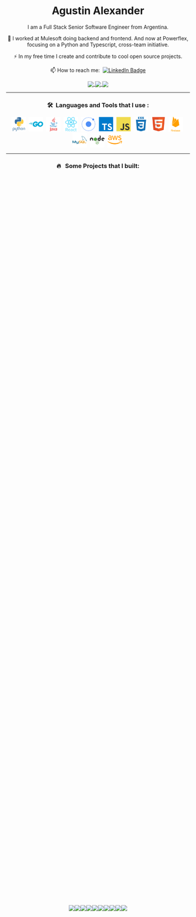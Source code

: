 <h1 align="center">Agustin Alexander</h1>
<div class="card" >  
<p class="text-p" align="center">
I am a Full Stack Senior Software Engineer from Argentina.
</p>
<p class="text-p" align="center">
🔭 I worked at Mulesoft doing backend and frontend. And now at Powerflex, focusing on a Python and Typescript, cross-team initiative.
</p>
<p class="text-p" align="center">
⚡ In my free time I create and contribute to cool open source projects.
</p>
<p class="text-p" align="center">
 📫 How to reach me: &nbsp;<a target="_blank" href="https://www.linkedin.com/in/agustin-alexander"><img src="https://img.shields.io/badge/LinkedIn-blue?style=for-the-badge&logo=linkedin&logoColor=white" alt="LinkedIn Badge"></a>
</p>
</div>
<p align="center">
 <a align="center" href="https://git.io/streak-stats">
  <img class="tile" align="center" width="440" src="https://github-readme-streak-agusalex.vercel.app/?user=agusalex&count_private=true&theme=vision-friendly-light" width="415"/>
</a>
<a align="center" href="https://github.com/anuraghazra/github-readme-stats">
  <img class="tile" align="center" width="315" src="https://agusalex-stats.vercel.app/api/top-langs/?username=agusalex&&include_all_commits=true&count_private=true&layout=compact&theme=vision-friendly-light&count_private=true&exclude_repo=inmobi,notarius,2048&hide=html,css,scss" />
</a>
<a align="center" href="https://git.io/streak-stats">
  <img class="tile" align="center" width="400" src="https://agusalex-stats.vercel.app/api?username=agusalex&theme=vision-friendly-light&hide_border=false&include_all_commits=true&count_private=true"  />
</a>
</p>

---
<h3 align="center">🛠 &nbsp;Languages and Tools that I use :</h3>
<div class="tech" align="center">
<img src="https://raw.githubusercontent.com/devicons/devicon/master/icons/python/python-original-wordmark.svg" title="Python" alt="Python" width="40" height="40"/>&nbsp;
<img src="https://raw.githubusercontent.com/devicons/devicon/master/icons/go/go-original-wordmark.svg" title="Golang" alt="Golang" width="40" height="40"/>&nbsp;
<img src="https://raw.githubusercontent.com/devicons/devicon/master/icons/java/java-original-wordmark.svg" title="Java" alt="Java" width="40" height="40"/>&nbsp;
<img src="https://raw.githubusercontent.com/devicons/devicon/master/icons/react/react-original-wordmark.svg" title="React" alt="React" width="40" height="40"/>&nbsp;
<img src="https://raw.githubusercontent.com/devicons/devicon/master/icons/ionic/ionic-original.svg" title="Ionic" alt="Ionic" width="40" height="40"/>&nbsp;
<img src="https://raw.githubusercontent.com/devicons/devicon/master/icons/typescript/typescript-original.svg" title="TypeScript" alt="TypeScript" width="40" height="40"/>&nbsp;
<img src="https://raw.githubusercontent.com/devicons/devicon/master/icons/javascript/javascript-original.svg" title="JavaScript" alt="JavaScript" width="40" height="40"/>&nbsp;
<img src="https://raw.githubusercontent.com/devicons/devicon/master/icons/css3/css3-plain-wordmark.svg"  title="CSS3" alt="CSS" width="40" height="40"/>&nbsp;
<img src="https://raw.githubusercontent.com/devicons/devicon/master/icons/html5/html5-original.svg" title="HTML5" alt="HTML" width="40" height="40"/>&nbsp;
<img src="https://raw.githubusercontent.com/devicons/devicon/master/icons/firebase/firebase-plain-wordmark.svg" title="Firebase" alt="Firebase" width="40" height="40"/>&nbsp;
<img src="https://raw.githubusercontent.com/devicons/devicon/master/icons/mysql/mysql-original-wordmark.svg" title="MySQL"  alt="MySQL" width="40" height="40"/>&nbsp;
<img src="https://raw.githubusercontent.com/devicons/devicon/master/icons/nodejs/nodejs-original-wordmark.svg" title="NodeJS" alt="NodeJS" width="40" height="40"/>&nbsp;
<img src="https://raw.githubusercontent.com/devicons/devicon/master/icons/amazonwebservices/amazonwebservices-plain-wordmark.svg" title="AWS" alt="AWS" width="40" height="40"/>&nbsp;
</div>

---
<h3 align="center">🔥 &nbsp; Some Projects that I built:</h3>
<div class="projects" style="display: flex; justify-content: center; align-items: center; text-align: center; min-height: 100vh;" align="center">
   <a href="https://github.com/agusalex/ghostfolio-sync">
    <img align="center" src="https://agusalex-stats.vercel.app/api/pin/?username=agusalex&repo=ghostfolio-sync" />
  </a>
  <a href="https://github.com/agusalex/firebase-ecommerce">
    <img align="center" src="https://agusalex-stats.vercel.app/api/pin/?username=agusalex&repo=firebase-ecommerce" />
  </a>
  <a href="https://github.com/agusalex/notarius">
    <img align="center" src="https://agusalex-stats.vercel.app/api/pin/?username=agusalex&repo=notarius" />
  </a>
  <a href="https://github.com/agusalex/easy-trilateration">
    <img align="center" src="https://agusalex-stats.vercel.app/api/pin/?username=agusalex&repo=easy-trilateration" />
  </a>
  <a href="https://github.com/agusalex/grive2docker">
    <img align="center" src="https://agusalex-stats.vercel.app/api/pin/?username=agusalex&repo=grive2docker" />
  </a>
  <a href="https://github.com/agusalex/inmobi">
    <img align="center" src="https://agusalex-stats.vercel.app/api/pin/?username=agusalex&repo=inmobi" />
  </a>
  <a href="https://github.com/agusalex/nFSM-Simulator">
    <img align="center" src="https://agusalex-stats.vercel.app/api/pin/?username=agusalex&repo=nFSM-Simulator" />
  </a>
  <a href="https://github.com/agusalex/2048">
    <img align="center" src="https://agusalex-stats.vercel.app/api/pin/?username=agusalex&repo=2048" />
  </a>
  <a href="https://github.com/agusalex/IBFlexQueryAPIProxy">
    <img align="center" src="https://agusalex-stats.vercel.app/api/pin/?username=agusalex&repo=IBFlexQueryAPIProxy" />
  </a>
  <a href="https://github.com/agusalex/modemReboot">
    <img align="center" src="https://agusalex-stats.vercel.app/api/pin/?username=agusalex&repo=modemReboot" />
  </a>
</div>

---
<h3 align="center">✍️ Blog Posts : </h3>

<div class="blogs" >
<p align="center">
&#x2022;
<a class="text-p" href="https://atinkerholic.wordpress.com/2019/02/01/hosting-a-django-2-0-project-on-heroku/">Hosting a Django 2.0 project on Heroku</a>
</p>
<p align="center">
&#x2022;
<a class="text-p" href="https://medium.com/@agusalexander8/transparent-video-alpha-channel-on-a-frame-and-ar-js-96a8705465ff">Transparent Video (Alpha Channel) on a-frame and ar.js</a>
</p>
<p align="center">
&#x2022;
<a class="text-p" href="https://atinkerholic.wordpress.com/2019/02/01/setup-django-with-venv/">Setup Django with Venv</a>
</p>
<p align="center">
&#x2022;
<a class="text-p" href="https://atinkerholic.wordpress.com/2018/10/12/how-to-use-multi-markers-on-ar-js-with-a-frame/">How to use multi-markers on AR.js with A-Frame</a>
</p>
 </div>
</div>


<!-- BLOG-POST-LIST:START -->
<!-- BLOG-POST-LIST:END -->

